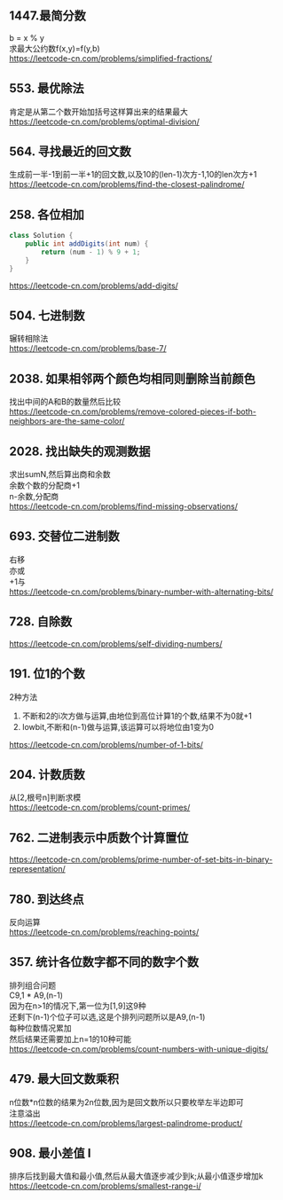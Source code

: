 ## 1447.最简分数

b = x % y  
求最大公约数f(x,y)=f(y,b)  
https://leetcode-cn.com/problems/simplified-fractions/

## 553. 最优除法

肯定是从第二个数开始加括号这样算出来的结果最大  
https://leetcode-cn.com/problems/optimal-division/

## 564. 寻找最近的回文数

生成前一半-1到前一半+1的回文数,以及10的(len-1)次方-1,10的len次方+1  
https://leetcode-cn.com/problems/find-the-closest-palindrome/

## 258. 各位相加

```java
class Solution {
    public int addDigits(int num) {
        return (num - 1) % 9 + 1;
    }
}
```

https://leetcode-cn.com/problems/add-digits/

## 504. 七进制数

辗转相除法  
https://leetcode-cn.com/problems/base-7/

## 2038. 如果相邻两个颜色均相同则删除当前颜色

找出中间的A和B的数量然后比较  
https://leetcode-cn.com/problems/remove-colored-pieces-if-both-neighbors-are-the-same-color/

## 2028. 找出缺失的观测数据

求出sumN,然后算出商和余数  
余数个数的分配商+1  
n-余数,分配商  
https://leetcode-cn.com/problems/find-missing-observations/

## 693. 交替位二进制数

右移  
亦或  
+1与  
https://leetcode-cn.com/problems/binary-number-with-alternating-bits/

## 728. 自除数

https://leetcode-cn.com/problems/self-dividing-numbers/

## 191. 位1的个数

2种方法

1. 不断和2的i次方做与运算,由地位到高位计算1的个数,结果不为0就+1
2. lowbit,不断和(n-1)做与运算,该运算可以将地位由1变为0

https://leetcode-cn.com/problems/number-of-1-bits/

## 204. 计数质数

从[2,根号n]判断求模  
https://leetcode-cn.com/problems/count-primes/

## 762. 二进制表示中质数个计算置位

https://leetcode-cn.com/problems/prime-number-of-set-bits-in-binary-representation/

## 780. 到达终点

反向运算  
https://leetcode-cn.com/problems/reaching-points/

## 357. 统计各位数字都不同的数字个数

排列组合问题  
C9,1 * A9,(n-1)  
因为在n>1的情况下,第一位为[1,9]这9种  
还剩下(n-1)个位子可以选,这是个排列问题所以是A9,(n-1)  
每种位数情况累加  
然后结果还需要加上n=1的10种可能  
https://leetcode-cn.com/problems/count-numbers-with-unique-digits/

## 479. 最大回文数乘积

n位数*n位数的结果为2n位数,因为是回文数所以只要枚举左半边即可  
注意溢出  
https://leetcode-cn.com/problems/largest-palindrome-product/

## 908. 最小差值 I

排序后找到最大值和最小值,然后从最大值逐步减少到k;从最小值逐步增加k  
https://leetcode-cn.com/problems/smallest-range-i/